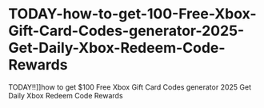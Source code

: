 # TODAY-how-to-get-100-Free-Xbox-Gift-Card-Codes-generator-2025-Get-Daily-Xbox-Redeem-Code-Rewards
TODAY!!]]how to get $100 Free Xbox Gift Card Codes generator 2025 Get Daily Xbox Redeem Code Rewards
